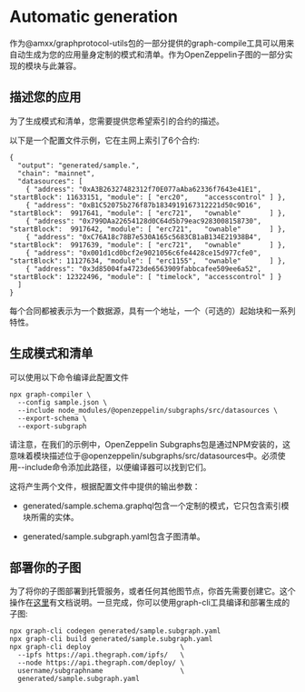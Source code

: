 # Automatic generation
作为@amxx/graphprotocol-utils包的一部分提供的graph-compile工具可以用来自动生成为您的应用量身定制的模式和清单。作为OpenZeppelin子图的一部分实现的模块与此兼容。

## 描述您的应用
为了生成模式和清单，您需要提供您希望索引的合约的描述。

以下是一个配置文件示例，它在主网上索引了6个合约:
```
{
  "output": "generated/sample.",
  "chain": "mainnet",
  "datasources": [
    { "address": "0xA3B26327482312f70E077aAba62336f7643e41E1", "startBlock": 11633151, "module": [ "erc20",    "accesscontrol" ] },
    { "address": "0xB1C52075b276f87b1834919167312221d50c9D16", "startBlock":  9917641, "module": [ "erc721",   "ownable"       ] },
    { "address": "0x799DAa22654128d0C64d5b79eac9283008158730", "startBlock":  9917642, "module": [ "erc721",   "ownable"       ] },
    { "address": "0xC76A18c78B7e530A165c5683CB1aB134E21938B4", "startBlock":  9917639, "module": [ "erc721",   "ownable"       ] },
    { "address": "0x001d1cd0bcf2e9021056c6fe4428ce15d977cfe0", "startBlock": 11127634, "module": [ "erc1155",  "ownable"       ] },
    { "address": "0x3d85004fa4723de6563909fabbcafee509ee6a52", "startBlock": 12322496, "module": [ "timelock", "accesscontrol" ] }
  ]
}
```

每个合同都被表示为一个数据源，具有一个地址，一个（可选的）起始块和一系列特性。

## 生成模式和清单
可以使用以下命令编译此配置文件
```
npx graph-compiler \
  --config sample.json \
  --include node_modules/@openzeppelin/subgraphs/src/datasources \
  --export-schema \
  --export-subgraph
```

请注意，在我们的示例中，OpenZeppelin Subgraphs包是通过NPM安装的，这意味着模块描述位于@openzeppelin/subgraphs/src/datasources中。必须使用--include命令添加此路径，以便编译器可以找到它们。

这将产生两个文件，根据配置文件中提供的输出参数：

* generated/sample.schema.graphql包含一个定制的模式，它只包含索引模块所需的实体。

* generated/sample.subgraph.yaml包含子图清单。

## 部署你的子图
为了将你的子图部署到托管服务，或者任何其他图节点，你首先需要创建它。这个操作在[这里](https://thegraph.com/docs/developer/deploy-subgraph-hosted)有文档说明。一旦完成，你可以使用graph-cli工具编译和部署生成的子图:
```
npx graph-cli codegen generated/sample.subgraph.yaml
npx graph-cli build generated/sample.subgraph.yaml
npx graph-cli deploy                      \
  --ipfs https://api.thegraph.com/ipfs/   \
  --node https://api.thegraph.com/deploy/ \
  username/subgraphname                   \
  generated/sample.subgraph.yaml
```